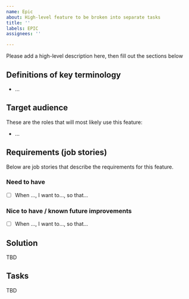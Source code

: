 ```yaml
---
name: Epic
about: High-level feature to be broken into separate tasks
title: ''
labels: EPIC
assignees: ''

---
```


Please add a high-level description here, then fill out the sections below

## Definitions of key terminology
* …

## Target audience
These are the roles that will most likely use this feature:

* …

## Requirements (job stories)
Below are job stories that describe the requirements for this feature.

### Need to have
- [ ] When …, I want to…, so that…

### Nice to have / known future improvements
- [ ] When …, I want to…, so that…

## Solution
TBD

## Tasks
TBD
